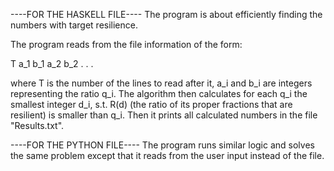 ----FOR THE HASKELL FILE----
The program is about efficiently finding the numbers with target resilience.

The program reads from the file information of the form:

T
a_1 b_1
a_2 b_2
.
.
.

where T is the number of the lines to read after it, a_i and b_i are integers representing the ratio q_i. 
The algorithm then calculates for each q_i the smallest integer d_i, s.t. R(d) (the ratio of its proper fractions that are resilient) is smaller than q_i.
Then it prints all calculated numbers in the file "Results.txt".


----FOR THE PYTHON FILE----
The program runs similar logic and solves the same problem except that it reads from the user input instead of the file.
